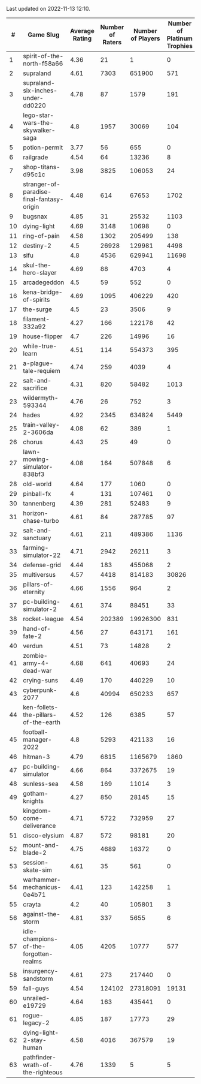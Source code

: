 Last updated on 2022-11-13 12:10.


|#|Game Slug|Average Rating|Number of Raters|Number of Players|Number of Platinum Trophies|Max Rarity (%)|
|---|---|---|---|---|---|---|
|1|spirit-of-the-north-f58a66|4.36|21|1|0|100|
|2|supraland|4.61|7303|651900|571|99|
|3|supraland-six-inches-under-dd0220|4.78|87|1579|191|99|
|4|lego-star-wars-the-skywalker-saga|4.8|1957|30069|104|98|
|5|potion-permit|3.77|56|655|0|98|
|6|railgrade|4.54|64|13236|8|98|
|7|shop-titans-d95c1c|3.98|3825|106053|24|98|
|8|stranger-of-paradise-final-fantasy-origin|4.48|614|67653|1702|98|
|9|bugsnax|4.85|31|25532|1103|97|
|10|dying-light|4.69|3148|10698|0|97|
|11|ring-of-pain|4.58|1302|205499|138|97|
|12|destiny-2|4.5|26928|129981|4498|96|
|13|sifu|4.8|4536|629941|11698|96|
|14|skul-the-hero-slayer|4.69|88|4703|4|96|
|15|arcadegeddon|4.5|59|552|0|94|
|16|kena-bridge-of-spirits|4.69|1095|406229|420|94|
|17|the-surge|4.5|23|3506|9|94|
|18|filament-332a92|4.27|166|122178|42|93|
|19|house-flipper|4.7|226|14996|16|93|
|20|while-true-learn|4.51|114|554373|395|93|
|21|a-plague-tale-requiem|4.74|259|4039|4|92|
|22|salt-and-sacrifice|4.31|820|58482|1013|91|
|23|wildermyth-593344|4.76|26|752|3|90|
|24|hades|4.92|2345|634824|5449|89|
|25|train-valley-2-3606da|4.08|62|389|1|89|
|26|chorus|4.43|25|49|0|88|
|27|lawn-mowing-simulator-838bf3|4.08|164|507848|6|88|
|28|old-world|4.64|177|1060|0|88|
|29|pinball-fx|4|131|107461|0|86|
|30|tannenberg|4.39|281|52483|9|84|
|31|horizon-chase-turbo|4.61|84|287785|97|83|
|32|salt-and-sanctuary|4.61|211|489386|1136|83|
|33|farming-simulator-22|4.71|2942|26211|3|81|
|34|defense-grid|4.44|183|455068|2|80|
|35|multiversus|4.57|4418|814183|30826|79|
|36|pillars-of-eternity|4.66|1556|964|2|79|
|37|pc-building-simulator-2|4.61|374|88451|33|75|
|38|rocket-league|4.54|202389|19926300|831|75|
|39|hand-of-fate-2|4.56|27|643171|161|72|
|40|verdun|4.51|73|14828|2|71|
|41|zombie-army-4-dead-war|4.68|641|40693|24|66|
|42|crying-suns|4.49|170|440229|10|65|
|43|cyberpunk-2077|4.6|40994|650233|657|62|
|44|ken-follets-the-pillars-of-the-earth|4.52|126|6385|57|51|
|45|football-manager-2022|4.8|5293|421133|16|49|
|46|hitman-3|4.79|6815|1165679|1860|48|
|47|pc-building-simulator|4.66|864|3372675|19|48|
|48|sunless-sea|4.58|169|11014|3|37|
|49|gotham-knights|4.27|850|28145|15|34|
|50|kingdom-come-deliverance|4.71|5722|732959|27|30|
|51|disco-elysium|4.87|572|98181|20|28|
|52|mount-and-blade-2|4.75|4689|16372|0|28|
|53|session-skate-sim|4.61|35|561|0|26|
|54|warhammer-mechanicus-0e4b71|4.41|123|142258|1|24|
|55|crayta|4.2|40|105801|3|23|
|56|against-the-storm|4.81|337|5655|6|19|
|57|idle-champions-of-the-forgotten-realms|4.05|4205|10777|577|6|
|58|insurgency-sandstorm|4.61|273|217440|0|6|
|59|fall-guys|4.54|124102|27318091|19131|3|
|60|unrailed-e19729|4.64|163|435441|0|2|
|61|rogue-legacy-2|4.85|187|17773|29|0.5|
|62|dying-light-2-stay-human|4.58|4016|367579|19|0.3|
|63|pathfinder-wrath-of-the-righteous|4.76|1339|5|5|0.2|
